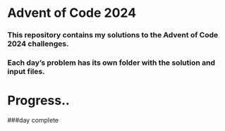 # Advent of Code 2024

 ### This repository contains my solutions to the Advent of Code 2024 challenges.
 ### Each day’s problem has its own folder with the  solution and input files.

 # Progress..
 
 ###day complete  
